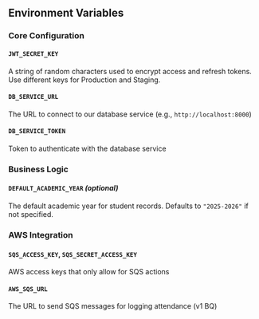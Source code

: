 ## Environment Variables

### Core Configuration

#### `JWT_SECRET_KEY`
A string of random characters used to encrypt access and refresh tokens. Use different keys for Production and Staging.

#### `DB_SERVICE_URL`
The URL to connect to our database service (e.g., `http://localhost:8000`)

#### `DB_SERVICE_TOKEN`
Token to authenticate with the database service

### Business Logic

#### `DEFAULT_ACADEMIC_YEAR` *(optional)*
The default academic year for student records. Defaults to `"2025-2026"` if not specified.

### AWS Integration

#### `SQS_ACCESS_KEY`, `SQS_SECRET_ACCESS_KEY`
AWS access keys that only allow for SQS actions

#### `AWS_SQS_URL`
The URL to send SQS messages for logging attendance (v1 BQ)
